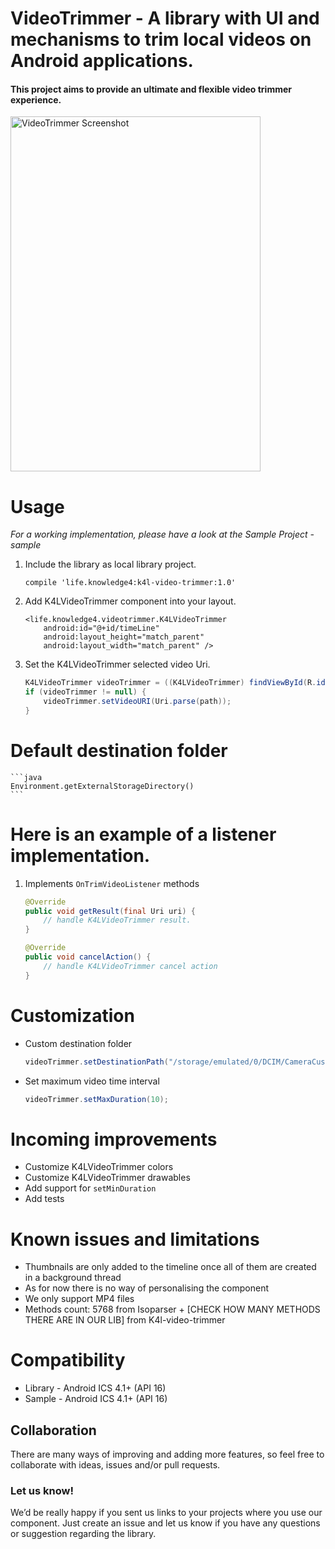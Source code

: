 # VideoTrimmer - A library with UI and mechanisms to trim local videos on Android applications.

#### This project aims to provide an ultimate and flexible video trimmer experience.

<img src="https://github.com/knowledge4life/k4l-video-trimmer/raw/master/Screenshots/Screenshot.png" alt="VideoTrimmer Screenshot" width="400" height="568" />

# Usage

*For a working implementation, please have a look at the Sample Project - sample*

1. Include the library as local library project.

    ``` compile 'life.knowledge4:k4l-video-trimmer:1.0' ```
    
2. Add K4LVideoTrimmer component into your layout.

    ```
    <life.knowledge4.videotrimmer.K4LVideoTrimmer
        android:id="@+id/timeLine"
        android:layout_height="match_parent"
        android:layout_width="match_parent" />
    ```

3. Set the K4LVideoTrimmer selected video Uri.

    ```java
    K4LVideoTrimmer videoTrimmer = ((K4LVideoTrimmer) findViewById(R.id.timeLine));
    if (videoTrimmer != null) {
        videoTrimmer.setVideoURI(Uri.parse(path));
    }
    ```

# Default destination folder
    ```java
    Environment.getExternalStorageDirectory()
    ```

# Here is an example of a listener implementation.

1. Implements `OnTrimVideoListener` methods

    ```java
    @Override
    public void getResult(final Uri uri) {
        // handle K4LVideoTrimmer result.
    }

    @Override
    public void cancelAction() {
        // handle K4LVideoTrimmer cancel action
    }
    ```

# Customization

* Custom destination folder
    ```java
    videoTrimmer.setDestinationPath("/storage/emulated/0/DCIM/CameraCustom/");
    ```

* Set maximum video time interval
    ```java
    videoTrimmer.setMaxDuration(10);
    ```

# Incoming improvements

- Customize K4LVideoTrimmer colors
- Customize K4LVideoTrimmer drawables
- Add support for `setMinDuration`
- Add tests

# Known issues and limitations
- Thumbnails are only added to the timeline once all of them are created in a background thread
- As for now there is no way of personalising the component
- We only support MP4 files
- Methods count: 5768 from Isoparser + [CHECK HOW MANY METHODS THERE ARE IN OUR LIB] from K4l-video-trimmer
    
# Compatibility
  
  * Library - Android ICS 4.1+ (API 16)
  * Sample - Android ICS 4.1+ (API 16)

## Collaboration
There are many ways of improving and adding more features, so feel free to collaborate with ideas, issues and/or pull requests.  
  
### Let us know!

We’d be really happy if you sent us links to your projects where you use our component. Just create an issue and let us know if you have any questions or suggestion regarding the library.